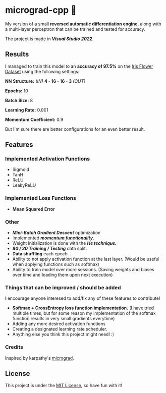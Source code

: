 # micrograd-cpp 🧠

My version of a small **reversed automatic differentiation engine**, along with a multi-layer perceptron that can be trained and tested for accuracy. 

The project is made in _**Visual Studio 2022**_.



## Results

I managed to train this model to an **accuracy of 97.5%** on the [Iris Flower Dataset](https://www.kaggle.com/datasets/arshid/iris-flower-dataset) using the following settings:

**NN Structure:** _(IN)_ **4 - 16 - 16 - 3** _(OUT)_

**Epochs:** 10

**Batch Size:** 8

**Learning Rate:** 0.001

**Momentum Coefficient:** 0.9

But I'm sure there are better configurations for an even better result.

## Features

### Implemented Activation Functions

* Sigmoid
* TanH
* ReLU
* LeakyReLU

### Implemented Loss Functions

* **Mean Squared Error**

### Other

* _**Mini-Batch Gradient Descent**_ optimization
* Implemented _**momentum functionality**_.
* Weight initialization is done with the _**He technique.**_
* _**80 / 20 Training / Testing**_ data split.
* **Data shuffling** each epoch.
* Ability to not apply activation function at the last layer. (Would be useful when applying functions such as softmax)
* Ability to train model over more sessions. (Saving weights and biases over time and loading them upon next execution)

### Things that can be improved / should be added

I encourage anyone interesed to add/fix any of these features to contribute!

* **Softmax + CrossEntropy loss function implementation.** (I have tried multiple times, but for some reason my implementation of the softmax function results in very small gradients everytime)
* Adding any more desired activation functions
* Creating a designated learning rate scheduler.
* Anything else you think this project might need! :)

### Credits

Inspired by karpathy's [micrograd](https://github.com/karpathy/micrograd).

## License

This project is under the  [MIT License](https://github.com/VladBonciu/micrograd-cpp/blob/main/LICENSE), so have fun with it!
